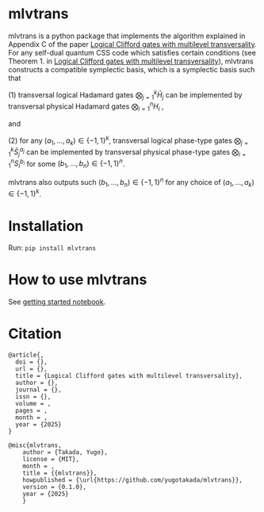 # mlvtrans

mlvtrans is a python package that implements the algorithm explained in Appendix C of the paper [Logical Clifford gates with multilevel transversality](https://scholar.google.co.jp/citations?user=hIPtQG8AAAAJ&hl=ja). For any self-dual quantum CSS code which satisfies certain conditions (see Theorem 1. in [Logical Clifford gates with multilevel transversality](https://scholar.google.co.jp/citations?user=hIPtQG8AAAAJ&hl=ja)), mlvtrans constructs a compatible symplectic basis, which is a symplectic basis such that 

(1) transversal logical Hadamard gates $\bigotimes_{j=1}^{k} \bar{H}_j$ can be implemented by transversal physical Hadamard gates $\bigotimes_{i=1}^{n} H_i$
, 

and 

(2) for any $(a_1,\dots,a_k)\in\{-1,1\}^k$, transversal logical phase-type gates $\bigotimes_{j=1}^{k} \bar{S}_j^{a_j}$ can be implemented by transversal physical phase-type gates $\bigotimes_{i=1}^{n} S_i^{b_i}$ for some $(b_1,\dots,b_n)\in\{-1,1\}^n$.

 mlvtrans also outputs such $(b_1,\dots,b_n)\in\{-1,1\}^n$ for any choice of $(a_1,\dots,a_k)\in\{-1,1\}^k$.

# Installation

Run: `pip install mlvtrans`

# How to use mlvtrans

See [getting started notebook](https://github.com/yugotakada/mlvtrans/blob/main/getting_started.ipynb).


# Citation
```
@article{,
  doi = {},
  url = {},
  title = {Logical Clifford gates with multilevel transversality},
  author = {},
  journal = {},
  issn = {},
  volume = ,
  pages = ,
  month = ,
  year = {2025}
}
```
```
@misc{mlvtrans,
    author = {Takada, Yugo},
    license = {MIT},
    month = ,
    title = {{mlvtrans}},
    howpublished = {\url{https://github.com/yugotakada/mlvtrans}},
    version = {0.1.0},
    year = {2025}
    }
```
